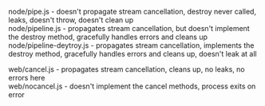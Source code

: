 node/pipe.js - doesn't propagate stream cancellation, destroy never called, leaks, doesn't throw, doesn't clean up<br>
node/pipeline.js - propagates stream cancellation, but doesn't implement the destroy method, gracefully handles errors and cleans up<br>
node/pipeline-deytroy.js - propagates stream cancellation, implements the destroy method, gracefully handles errors and cleans up, doesn't leak at all<br>

web/cancel.js - propagates stream cancellation, cleans up, no leaks, no errors here<br>
web/nocancel.js - doesn't implement the cancel methods, process exits on error<br>


